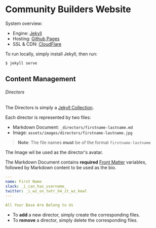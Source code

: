 # Community Builders Website

System overview:

- Engine: [Jekyll](https://jekyllrb.com/)
- Hosting: [Github Pages](https://pages.github.com/)
- SSL & CDN: [CloudFlare](https://www.cloudflare.com/)

To run locally, simply install Jekyll, then run:

```bash
$ jekyll serve
```

## Content Management

###### Directors

The Directors is simply a [Jekyll Collection](https://jekyllrb.com/docs/collections/).

Each director is represented by two files:

- Markdown Document: `_directors/firstname-lastname.md`
- Image: `assets/images/directors/firstname-lastname.jpg`

> **Note**: The file names **must** be of the format `firstname-lastname`

The Image wil be used as the director's avatar.

The Markdown Document contains **required** [Front Matter](https://jekyllrb.com/docs/frontmatter/) variables, followed by Markdown content to be used as the bio.

```yml
---
name: First Name
slack: _i_can_haz_username_
twitter: _i_wz_on_twtr_b4_it_wz_kewl
---

All Your Base Are Belong to Us
```

- To **add** a new director, simply create the corresponding files.
- To **remove** a director, simply delete the corresponding files.
